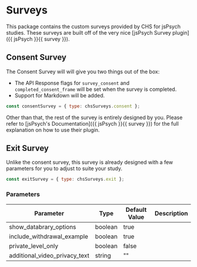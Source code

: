 # Surveys

This package contains the custom surveys provided by CHS for jsPsych studies.  These surveys are built off of the very nice [jsPsych Survey plugin]({{ jsPsych }}{{ survey }}).  

## Consent Survey

The Consent Survey will will give you two things out of the box:

 - The API Response flags for `survey_consent` and `completed_consent_frame` will be set when the survey is completed. 
 - Support for Markdown will be added.  

```javascript
const consentSurvey = { type: chsSurveys.consent };
```

Other than that, the rest of the survey is entirely designed by you.  Please refer to [jsPsych's Documentation]({{ jsPsych }}{{ survey }}) for the full explanation on how to use their plugin.  

## Exit Survey

Unlike the consent survey, this survey is already designed with a few parameters for you to adjust to suite your study.  


```javascript
const exitSurvey = { type: chsSurveys.exit };
```

### Parameters

| Parameter                     | Type    | Default Value | Description | 
| ----------------------------- | ------- | ------------- | ----------- |
| show_databrary_options        | boolean | true          |             |
| include_withdrawal_example    | boolean | true          |             |
| private_level_only            | boolean | false         |             |
| additional_video_privacy_text | string  | ""            |             |

